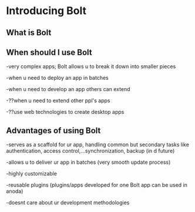 # Introducing Bolt

## What is Bolt

## When should I use Bolt

-very complex apps; Bolt allows u to break it down into smaller pieces

-when u need to deploy an app in batches

-when u need to develop an app others can extend

-??when u need to extend other ppl's apps

-??use web technologies to create desktop apps

## Advantages of using Bolt

-serves as a scaffold for ur app, handling common but secondary tasks like authentication, access control,...synchronization, backup \(in d future\)

-allows u to deliver ur app in batches \(very smooth update process\)

-highly customizable

-reusable plugins \(plugins\/apps developed for one Bolt app can be used in anoda\)

-doesnt care about ur development methodologies

